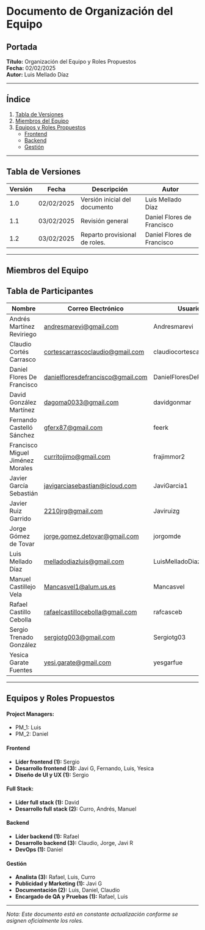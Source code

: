 # **Documento de Organización del Equipo**

## **Portada**
**Título:** Organización del Equipo y Roles Propuestos  
**Fecha:** 02/02/2025  
**Autor:** Luis Mellado Díaz  

---

## **Índice**
1. [Tabla de Versiones](#tabla-de-versiones)
2. [Miembros del Equipo](#miembros-del-equipo)
3. [Equipos y Roles Propuestos](#equipos-y-roles-propuestos)
   - [Frontend](#frontend)
   - [Backend](#backend)
   - [Gestión](#gestión)

---

## **Tabla de Versiones**

| Versión | Fecha | Descripción | Autor |
|---------|------------|-------------|--------|
| 1.0 | 02/02/2025 | Versión inicial del documento | Luis Mellado Díaz |
| 1.1 | 03/02/2025 | Revisión general | Daniel Flores de Francisco |
| 1.2 | 03/02/2025 | Reparto provisional de roles. | Daniel Flores de Francisco |


---

## **Miembros del Equipo**

## Tabla de Participantes

| Nombre | Correo Electrónico | Usuario |
|--------|--------------------|---------|
| Andrés Martínez Reviriego | andresmarevi@gmail.com | Andresmarevi |
| Claudio Cortés Carrasco | cortescarrascoclaudio@gmail.com | claudiocortescarrasco |
| Daniel Flores De Francisco | danielfloresdefrancisco@gmail.com | DanielFloresDeFrancisco |
| David González Martínez | dagoma0033@gmail.com | davidgonmar |
| Fernando Castelló Sánchez | gferx87@gmail.com | feerk |
| Francisco Miguel Jiménez Morales | curritojimo@gmail.com | frajimmor2 |
| Javier García Sebastián | javigarciasebastian@icloud.com | JaviGarcia1 |
| Javier Ruiz Garrido | 2210jrg@gmail.com | Javiruizg |
| Jorge Gómez de Tovar | jorge.gomez.detovar@gmail.com | jorgomde |
| Luis Mellado Díaz | melladodiazluis@gmail.com | LuisMelladoDiaz |
| Manuel Castillejo Vela | Mancasvel1@alum.us.es | Mancasvel |
| Rafael Castillo Cebolla | rafaelcastillocebolla@gmail.com | rafcasceb |
| Sergio Trenado González | sergiotg003@gmail.com | Sergiotg03 |
| Yesica Garate Fuentes | yesi.garate@gmail.com | yesgarfue |

---

## **Equipos y Roles Propuestos**

#### **Project Managers:**
- PM_1: Luis
- PM_2: Daniel

#### **Frontend**
- **Líder frontend (1):** Sergio
- **Desarrollo frontend (3):** Javi G, Fernando, Luis, Yesica
- **Diseño de UI y UX (1):** Sergio
  
#### **Full Stack:** 
- **Líder full stack (1):** David
- **Desarrollo full stack (2):** Curro, Andrés, Manuel

#### **Backend**
- **Líder backend (1):** Rafael
- **Desarrollo backend (3):** Claudio, Jorge, Javi R
- **DevOps (1):** Daniel

#### **Gestión**
- **Analista (3):** Rafael, Luis, Curro
- **Publicidad y Marketing (1):** Javi G
- **Documentación (2):** Luis, Daniel, Claudio
- **Encargado de QA y Pruebas (1):** Rafael, Luis

---

_Nota: Este documento está en constante actualización conforme se asignen oficialmente los roles._
